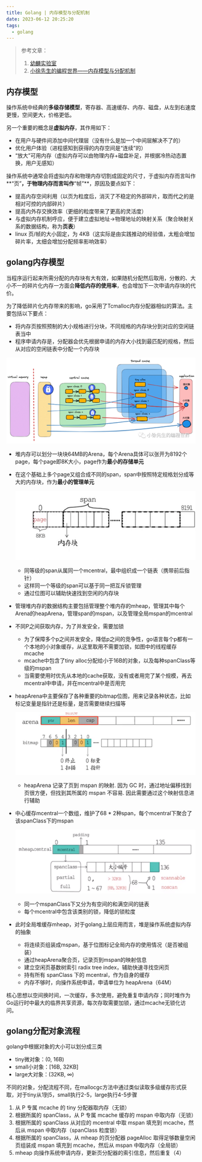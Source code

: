 ```yaml
---
title: Golang | 内存模型与分配机制
date: 2023-06-12 20:25:20
tags:
  - golang
---
```


> 参考文章：
>
> 1. [幼麟实验室](https://space.bilibili.com/567195437)
> 2. [小徐先生的编程世界——内存模型与分配机制](https://mp.weixin.qq.com/s/2TBwpQT5-zU4Gy7-i0LZmQ)

## 内存模型

操作系统中经典的**多级存储模型**，寄存器、高速缓存、内存、磁盘，从左到右速度更慢，空间更大，价格更低。

另一个重要的概念是**虚拟内存**，其作用如下：

- 在用户与硬件间添加中间代理层（没有什么是加一个中间层解决不了的）
- 优化用户体验（进程感知到获得的内存空间是“连续”的）
- “放大”可用内存（虚拟内存可以由物理内存+磁盘补足，并根据冷热动态置换，用户无感知）

操作系统中通常会将虚拟内存和物理内存切割成固定的尺寸，于虚拟内存而言叫作**“页”**，于物理内存而言叫作**“帧”**，原因及要点如下：

- 提高内存空间利用（以页为粒度后，消灭了不稳定的外部碎片，取而代之的是相对可控的内部碎片）
- 提高内外存交换效率（更细的粒度带来了更高的灵活度）
- 与虚拟内存机制呼应，便于建立虚拟地址->物理地址的映射关系（聚合映射关系的数据结构，称为**页表**）
- linux 页/帧的大小固定，为 4KB（这实际是由实践推动的经验值，太粗会增加碎片率，太细会增加分配频率影响效率）

## golang内存模型

当程序运行起来所需分配的内存块有大有效，如果随机分配然后取用，分散的、大小不一的碎片化内存一方面会**降低内存的使用率**，也会增加下一次申请内存块的代价。

为了降低碎片化内存带来的影响，go采用了Tcmalloc内存分配器相似的算法。主要包括以下要点：

- 将内存页按照预制的大小规格进行分块，不同规格的内存块分到对应的空闲链表当中
- 程序申请内存是，分配器会优先根据申请的内存大小找到最匹配的规格，然后从对应的空闲链表中分配一个内存块

![图片](../images/mp4.png)

- 堆内存可以划分一块块64MB的Arena，每个Arena具体可以张开为8192个page，每个page即8K大小，page作为**最小的存储单元**

- 在这个基础上多个page又组合成不同的span，span中按照特定规格划分成等大的内存块，作为**最小的管理单元**

  ![m1](../images/m1.png)

  - 同等级的span从属同一个mcentral，最中组织成一个链表（携带前后指针）
  - 这样同一个等级的span可以基于同一把互斥锁管理
  - 通过位图可以辅助快速找到空闲的内存块

- 管理堆内存的数据结构主要包括管理整个堆内存的mheap，管理其中每个Arena的heapArena，管理span的mspan，以及管理全局mspan的mcentral

- 不同P之间获取内存，为了并发安全，需要加锁

  - 为了保障多个p之间并发安全，降低p之间的竞争性，go语言每个p都有一个本地的小对象缓存，从这里取用不需要加锁，如图中的线程缓存mcache
  - mcache中包含了tiny alloc分配给小于16B的对象，以及每种spanClass等级的mspan
  - 当需要使用时优先从本地的cache获取，没有或者用完了某个规模，再去mcentral中申请，并在mcentral中是否用完

- heapArena中主要保存了各种重要的bitmap位图，用来记录各种状态，比如标记变量是指针还是标量，是否需要继续扫描等

  ![2e23e169e98adfdc1c0d3f4a7d873150a2a190ff9081aa621ffa7204c3c0d89b](../images/m2.png)

  - heapArena 记录了页到 mspan 的映射. 因为 GC 时，通过地址偏移找到页很方便，但找到其所属的 mspan 不容易. 因此需要通过这个映射信息进行辅助

- 中心缓存mcentral一个数组，维护了68 * 2种span，每个mcentral下聚合了该spanClass下的mspan

  ![854c5e3559565d6c275e251af039c4e6ef0f18a50d0dbd2b2578aacb1b9a0af4](../images/m3.png)

  - 同一个mspanClass下又分为有空间的和满空间的链表
  - 每个mcentral中包含该类别的锁，降低的锁粒度

- 此时全局堆缓存mheap，对于golang上层应用而言，堆是操作系统虚拟内存的抽象

  - 将连续页组装成mspan，基于位图标记全局内存的使用情况（是否被组装）
  - 通过heapArena聚合页，记录页到mspan的映射信息
  - 建立空闲页基数树索引 radix tree index，辅助快速寻找空闲页
  - 持有所有 spanClass 下的 mcentral，作为自身的缓存
  - 内存不够时，向操作系统申请，申请单位为 heapArena（64M）

核心思想以空间换时间，一次缓存，多次使用，避免重复申请内存；同时堆作为Go运行时中最大的临界共享资源，每次存取需要加锁，通过mcache无锁化访问。

## golang分配对象流程

golang中根据对象的大小可以划分成三类

- tiny微对象：(0, 16B)
- small小对象：[16B, 32KB]
- large大对象：(32KB, ∞)

不同的对象，分配流程不同，在mallocgc方法中通过类似读取多级缓存形式获取，对于tiny从1到5，small执行2-5，large执行4-5步骤

1. 从 P 专属 mcache 的 tiny 分配器取内存（无锁）
2. 根据所属的 spanClass，从 P 专属 mcache 缓存的 mspan 中取内存（无锁）
3. 根据所属的 spanClass 从对应的 mcentral 中取 mspan 填充到 mcache，然后从 mspan 中取内存（spanClass 粒度锁）
4. 根据所属的 spanClass，从 mheap 的页分配器 pageAlloc 取得足够数量空闲页组装成 mspan 填充到 mcache，然后从 mspan 中取内存（全局锁）
5. mheap 向操作系统申请内存，更新页分配器的索引信息，然后重复（4）


